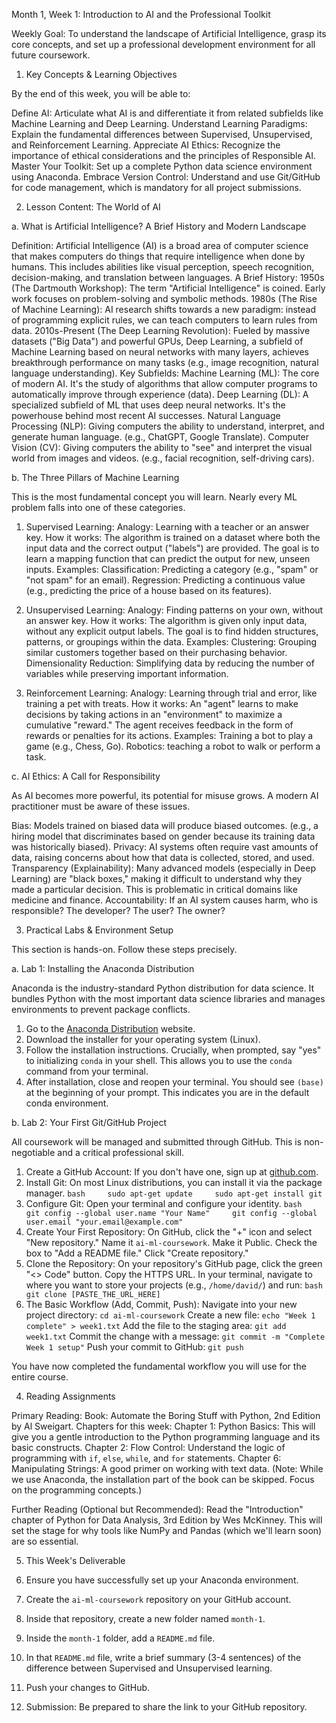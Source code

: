 Month 1, Week 1: Introduction to AI and the Professional Toolkit

Weekly Goal: To understand the landscape of Artificial Intelligence,
grasp its core concepts, and set up a professional development
environment for all future coursework.

1.  Key Concepts & Learning Objectives

By the end of this week, you will be able to:

Define AI: Articulate what AI is and differentiate it from related
subfields like Machine Learning and Deep Learning. Understand Learning
Paradigms: Explain the fundamental differences between Supervised,
Unsupervised, and Reinforcement Learning. Appreciate AI Ethics:
Recognize the importance of ethical considerations and the principles of
Responsible AI. Master Your Toolkit: Set up a complete Python data
science environment using Anaconda. Embrace Version Control: Understand
and use Git/GitHub for code management, which is mandatory for all
project submissions.

2.  Lesson Content: The World of AI


a.  What is Artificial Intelligence? A Brief History and Modern
    Landscape

Definition: Artificial Intelligence (AI) is a broad area of computer
science that makes computers do things that require intelligence when
done by humans. This includes abilities like visual perception, speech
recognition, decision-making, and translation between languages. A Brief
History: 1950s (The Dartmouth Workshop): The term "Artificial
Intelligence" is coined. Early work focuses on problem-solving and
symbolic methods. 1980s (The Rise of Machine Learning): AI research
shifts towards a new paradigm: instead of programming explicit rules, we
can teach computers to learn rules from data. 2010s-Present (The Deep
Learning Revolution): Fueled by massive datasets ("Big Data") and
powerful GPUs, Deep Learning, a subfield of Machine Learning based on
neural networks with many layers, achieves breakthrough performance on
many tasks (e.g., image recognition, natural language understanding).
Key Subfields: Machine Learning (ML): The core of modern AI. It's the
study of algorithms that allow computer programs to automatically
improve through experience (data). Deep Learning (DL): A specialized
subfield of ML that uses deep neural networks. It's the powerhouse
behind most recent AI successes. Natural Language Processing (NLP):
Giving computers the ability to understand, interpret, and generate
human language. (e.g., ChatGPT, Google Translate). Computer Vision (CV):
Giving computers the ability to "see" and interpret the visual world
from images and videos. (e.g., facial recognition, self-driving cars).

b.  The Three Pillars of Machine Learning

This is the most fundamental concept you will learn. Nearly every ML
problem falls into one of these categories.

1.  Supervised Learning: Analogy: Learning with a teacher or an answer
    key. How it works: The algorithm is trained on a dataset where both
    the input data and the correct output ("labels") are provided. The
    goal is to learn a mapping function that can predict the output for
    new, unseen inputs. Examples: Classification: Predicting a category
    (e.g., "spam" or "not spam" for an email). Regression: Predicting a
    continuous value (e.g., predicting the price of a house based on its
    features).

2.  Unsupervised Learning: Analogy: Finding patterns on your own,
    without an answer key. How it works: The algorithm is given only
    input data, without any explicit output labels. The goal is to find
    hidden structures, patterns, or groupings within the data. Examples:
    Clustering: Grouping similar customers together based on their
    purchasing behavior. Dimensionality Reduction: Simplifying data by
    reducing the number of variables while preserving important
    information.

3.  Reinforcement Learning: Analogy: Learning through trial and error,
    like training a pet with treats. How it works: An "agent" learns to
    make decisions by taking actions in an "environment" to maximize a
    cumulative "reward." The agent receives feedback in the form of
    rewards or penalties for its actions. Examples: Training a bot to
    play a game (e.g., Chess, Go). Robotics: teaching a robot to walk or
    perform a task.


c.  AI Ethics: A Call for Responsibility

As AI becomes more powerful, its potential for misuse grows. A modern AI
practitioner must be aware of these issues.

Bias: Models trained on biased data will produce biased outcomes. (e.g.,
a hiring model that discriminates based on gender because its training
data was historically biased). Privacy: AI systems often require vast
amounts of data, raising concerns about how that data is collected,
stored, and used. Transparency (Explainability): Many advanced models
(especially in Deep Learning) are "black boxes," making it difficult to
understand why they made a particular decision. This is problematic in
critical domains like medicine and finance. Accountability: If an AI
system causes harm, who is responsible? The developer? The user? The
owner?

3.  Practical Labs & Environment Setup

This section is hands-on. Follow these steps precisely.

a.  Lab 1: Installing the Anaconda Distribution

Anaconda is the industry-standard Python distribution for data science.
It bundles Python with the most important data science libraries and
manages environments to prevent package conflicts.

1.  Go to the [Anaconda
    Distribution](https://www.anaconda.com/products/distribution)
    website.
2.  Download the installer for your operating system (Linux).
3.  Follow the installation instructions. Crucially, when prompted, say
    "yes" to initializing `conda` in your shell. This allows you to use
    the `conda` command from your terminal.
4.  After installation, close and reopen your terminal. You should see
    `(base)` at the beginning of your prompt. This indicates you are in
    the default conda environment.


b.  Lab 2: Your First Git/GitHub Project

All coursework will be managed and submitted through GitHub. This is
non-negotiable and a critical professional skill.

1.  Create a GitHub Account: If you don't have one, sign up at
    [github.com](https://github.com).
2.  Install Git: On most Linux distributions, you can install it via the
    package manager.
    `bash     sudo apt-get update     sudo apt-get install git`
3.  Configure Git: Open your terminal and configure your identity.
    `bash     git config --global user.name "Your Name"     git config --global user.email "your.email@example.com"`
4.  Create Your First Repository: On GitHub, click the "+" icon and
    select "New repository." Name it `ai-ml-coursework`. Make it Public.
    Check the box to "Add a README file." Click "Create repository."
5.  Clone the Repository: On your repository's GitHub page, click the
    green "\<\> Code" button. Copy the HTTPS URL. In your terminal,
    navigate to where you want to store your projects (e.g.,
    `/home/david/`) and run: `bash     git clone [PASTE_THE_URL_HERE]`
6.  The Basic Workflow (Add, Commit, Push): Navigate into your new
    project directory: `cd ai-ml-coursework` Create a new file:
    `echo "Week 1 complete" > week1.txt` Add the file to the staging
    area: `git add week1.txt` Commit the change with a message:
    `git commit -m "Complete Week 1 setup"` Push your commit to GitHub:
    `git push`

You have now completed the fundamental workflow you will use for the
entire course.

4.  Reading Assignments

Primary Reading: Book: Automate the Boring Stuff with Python, 2nd
Edition by Al Sweigart. Chapters for this week: Chapter 1: Python
Basics: This will give you a gentle introduction to the Python
programming language and its basic constructs. Chapter 2: Flow Control:
Understand the logic of programming with `if`, `else`, `while`, and
`for` statements. Chapter 6: Manipulating Strings: A good primer on
working with text data. (Note: While we use Anaconda, the installation
part of the book can be skipped. Focus on the programming concepts.)

Further Reading (Optional but Recommended): Read the "Introduction"
chapter of Python for Data Analysis, 3rd Edition by Wes McKinney. This
will set the stage for why tools like NumPy and Pandas (which we'll
learn soon) are so essential.

5.  This Week's Deliverable

6.  Ensure you have successfully set up your Anaconda environment.

7.  Create the `ai-ml-coursework` repository on your GitHub account.

8.  Inside that repository, create a new folder named `month-1`.

9.  Inside the `month-1` folder, add a `README.md` file.

10. In that `README.md` file, write a brief summary (3-4 sentences) of
    the difference between Supervised and Unsupervised learning.

11. Push your changes to GitHub.

12. Submission: Be prepared to share the link to your GitHub repository.
